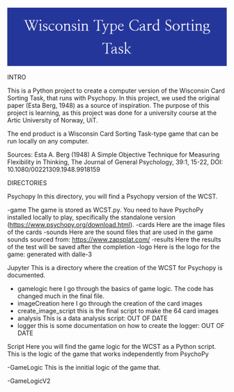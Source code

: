 ![logo](logo.png)

INTRO

This is a Python project to create a computer version of the Wisconsin Card Sorting Task, that runs with Psychopy.
In this project, we used the original paper (Esta Berg, 1948) as a source of inspiration.
The purpose of this project is learning, as this project was done for a university course at the Artic University of Norway, UiT.

The end product is a Wisconsin Card Sorting Task-type game that can be run locally on any computer.

Sources: 
Esta A. Berg (1948) A Simple Objective Technique for Measuring Flexibility in Thinking, The Journal of General Psychology, 39:1, 15-22, DOI: 10.1080/00221309.1948.9918159

DIRECTORIES

Psychopy
In this directory, you will find a Psychopy version of the WCST.

  -game
  The game is stored as WCST.py. You need to have PsychoPy installed locally to play, specifically the standalone version    	(https://www.psychopy.org/download.html). 
  -cards
  Here are the image files of the cards
  -sounds
  Here are the sound files that are used in the game
  sounds sourced from: https://www.zapsplat.com/
  -results
  Here the results of the test will be saved after the completion
  -logo
  Here is the logo for the game: generated with dalle-3
  
Jupyter
This is a directory where the creation of the WCST for Psychopy is documented.

- gamelogic
  here I go through the basics of game logic. The code has changed much in the final file.
- imageCreation
  here I go through the creation of the card images
- create_image_script
  this is the final script to make the 64 card images
- analysis
  This is a data analysis script: OUT OF DATE
- logger
  this is some documentation on how to create the logger: OUT OF DATE


Script
Here you will find the game logic for the WCST as a Python script.
This is the logic of the game that works independently from PsychoPy

-GameLogic
This is the innitial logic of the game that.

-GameLogicV2
